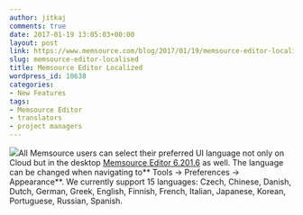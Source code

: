 ```yaml
---
author: jitkaj
comments: true
date: 2017-01-19 13:05:03+00:00
layout: post
link: https://www.memsource.com/blog/2017/01/19/memsource-editor-localised/
slug: memsource-editor-localised
title: Memsource Editor Localized
wordpress_id: 10638
categories:
- New Features
tags:
- Memsource Editor
- translators
- project managers
---
```


[![](http://www.memsource.com/wp-content/uploads/2017/01/Desktop_editor_localised.png)](http://www.memsource.com/wp-content/uploads/2017/01/Desktop_editor_localised.png)All Memsource users can select their preferred UI language not only on Cloud but in the desktop [Memsource Editor 6.201.6](http://www.memsource.com/download/) as well. The language can be changed when navigating to** Tools → Preferences → Appearance**. We currently support 15 languages: Czech, Chinese, Danish, Dutch, German, Greek, English, Finnish, French, Italian, Japanese, Korean, Portuguese, Russian, Spanish.
